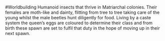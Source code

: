 #Worldbuilding 
Humanoid insects that thrive in Matriarchal colonies. Their females are moth-like and dainty, flitting from tree to tree taking care of the young whilst the male beetles hunt diligently for food. Living by a caste system the queen’s eggs are coloured to determine their class and from birth these spawn are set to fulfil that duty in the hope of moving up in their next spawn.